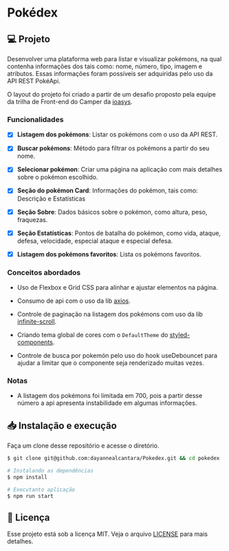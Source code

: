 # Pokédex

## 💻 Projeto

Desenvolver uma plataforma web para listar e visualizar pokémons, na qual contenha informações dos tais como: nome, número, tipo, imagem e atributos. Essas informações foram possíveis ser adquiridas pelo uso da API REST PokéApi.

O layout do projeto foi criado a partir de um desafio proposto pela equipe da trilha de Front-end do Camper da [ioasys](https://ioasys.com.br/).

### Funcionalidades

 - [x] **Listagem dos pokémons**: Listar os pokémons com o uso da API REST.

 - [x] **Buscar pokémons**: Método para filtrar os pokémons a partir do seu nome.

 - [x] **Selecionar pokémon**: Criar uma página na aplicação com mais detalhes sobre o pokémon escolhido.

  - [x] **Seção do pokémon Card**: Informações do pokémon, tais como: Descrição e Estatísticas

- [x] **Seção Sobre**: Dados básicos sobre o pokémon, como altura, peso, fraquezas.

- [x] **Seção Estatísticas**: Pontos de batalha do pokémon, como vida, ataque, defesa, velocidade, especial ataque e especial defesa.

- [x] **Listagem dos pokémons favoritos**: Lista os pokémons favoritos.

### Conceitos abordados

- Uso de Flexbox e Grid CSS para alinhar e ajustar elementos na página.

- Consumo de api com o uso da lib [axios](https://github.com/axios/axios).

- Controle de paginação na listagem dos pokémons com uso da lib [infinite-scroll](https://infinite-scroll.com/).

- Criando tema global de cores com o `DefaultTheme` do [styled-components](https://www.styled-components.com/).

- Controle de busca por pokemón pelo uso do hook useDebouncet para ajudar a limitar que o componente seja renderizado muitas vezes.
 

### Notas

- A listagem dos pokémons foi limitada em 700, pois a partir desse número a api apresenta instabilidade em algumas  informações.

## 📥 Instalação e execução

Faça um clone desse repositório e acesse o diretório.

```bash
$ git clone git@github.com:dayannealcantara/Pokedex.git && cd pokedex
```

```bash
# Instalando as dependências
$ npm install

# Executanto aplicação
$ npm run start

```

## 📝 Licença

Esse projeto está sob a licença MIT. Veja o arquivo [LICENSE](LICENSE.md) para mais detalhes.





